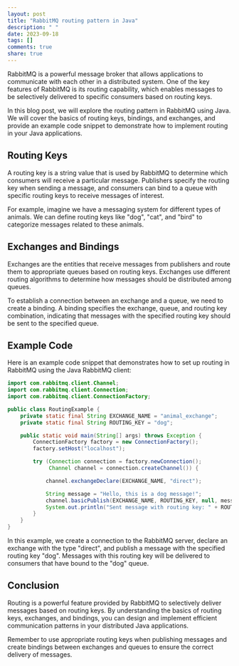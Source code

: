 ```yaml
---
layout: post
title: "RabbitMQ routing pattern in Java"
description: " "
date: 2023-09-18
tags: []
comments: true
share: true
---
```


RabbitMQ is a powerful message broker that allows applications to communicate with each other in a distributed system. One of the key features of RabbitMQ is its routing capability, which enables messages to be selectively delivered to specific consumers based on routing keys.

In this blog post, we will explore the routing pattern in RabbitMQ using Java. We will cover the basics of routing keys, bindings, and exchanges, and provide an example code snippet to demonstrate how to implement routing in your Java applications.

## Routing Keys

A routing key is a string value that is used by RabbitMQ to determine which consumers will receive a particular message. Publishers specify the routing key when sending a message, and consumers can bind to a queue with specific routing keys to receive messages of interest.

For example, imagine we have a messaging system for different types of animals. We can define routing keys like "dog", "cat", and "bird" to categorize messages related to these animals.

## Exchanges and Bindings

Exchanges are the entities that receive messages from publishers and route them to appropriate queues based on routing keys. Exchanges use different routing algorithms to determine how messages should be distributed among queues.

To establish a connection between an exchange and a queue, we need to create a binding. A binding specifies the exchange, queue, and routing key combination, indicating that messages with the specified routing key should be sent to the specified queue.

## Example Code

Here is an example code snippet that demonstrates how to set up routing in RabbitMQ using the Java RabbitMQ client:

```java
import com.rabbitmq.client.Channel;
import com.rabbitmq.client.Connection;
import com.rabbitmq.client.ConnectionFactory;

public class RoutingExample {
    private static final String EXCHANGE_NAME = "animal_exchange";
    private static final String ROUTING_KEY = "dog";

    public static void main(String[] args) throws Exception {
        ConnectionFactory factory = new ConnectionFactory();
        factory.setHost("localhost");

        try (Connection connection = factory.newConnection();
             Channel channel = connection.createChannel()) {

            channel.exchangeDeclare(EXCHANGE_NAME, "direct");

            String message = "Hello, this is a dog message!";
            channel.basicPublish(EXCHANGE_NAME, ROUTING_KEY, null, message.getBytes());
            System.out.println("Sent message with routing key: " + ROUTING_KEY);
        }
    }
}
```

In this example, we create a connection to the RabbitMQ server, declare an exchange with the type "direct", and publish a message with the specified routing key "dog". Messages with this routing key will be delivered to consumers that have bound to the "dog" queue.

## Conclusion

Routing is a powerful feature provided by RabbitMQ to selectively deliver messages based on routing keys. By understanding the basics of routing keys, exchanges, and bindings, you can design and implement efficient communication patterns in your distributed Java applications.

Remember to use appropriate routing keys when publishing messages and create bindings between exchanges and queues to ensure the correct delivery of messages.
